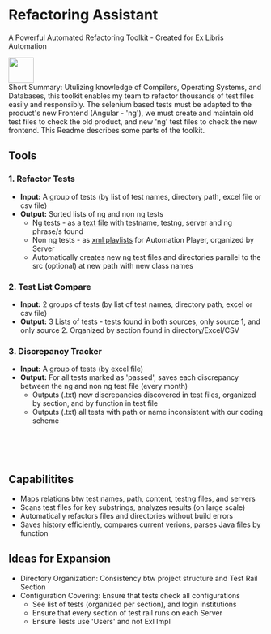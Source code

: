 # Refactoring Assistant  


A Powerful Automated Refactoring Toolkit - Created for Ex Libris Automation   
   
<img src="https://github.com/David-YY-Berger/RefactoringAssistant/assets/91850832/ead92db1-8a62-416b-a94a-ae525a41f03b" width="50" height="50"> 
<br />
Short Summary: Utulizing knowledge of Compilers, Operating Systems, and Databases, this toolkit enables my team to refactor thousands of test files easily and responsibly. The selenium based tests must be adapted to the product's new Frontend (Angular - 'ng'), we must create and maintain old test files to check the old product, and new 'ng' test files to check the new frontend. This Readme describes some parts of the toolkit.
<br />

## Tools
### 1. Refactor Tests
- **Input:** A group of tests (by list of test names, directory path, excel file or csv file)
- **Output:** Sorted lists of ng and non ng tests
  - Ng tests - as a <ins>text file</ins> with testname, testng, server and ng phrase/s found
  - Non ng tests - as <ins>xml playlists</ins> for Automation Player, organized by Server
  - Automatically creates new ng test files and directories parallel to the src (optional) at new path with new class names
     
### 2. Test List Compare
- **Input:** 2 groups of tests (by list of test names, directory path, excel or csv file)
- **Output:**  3 Lists of tests - tests found in both sources, only source 1, and only source 2. Organized by section found in directory/Excel/CSV
      
### 3. Discrepancy Tracker
- **Input:** A group of tests (by excel file)
- **Output:** For all tests marked as 'passed', saves each discrepancy between the ng and non ng test file (every month)
  - Outputs (.txt) new discrepancies discovered in test files, organized by section, and by function in test file
  - Outputs (.txt) all tests with path or name inconsistent with our coding scheme
<br />
<br />
<br />
  
## Capabilitites
- Maps relations btw test names, path, content, testng files, and servers
- Scans test files for key substrings, analyzes results (on large scale)
- Automatically refactors files and directories without build errors
- Saves history efficiently, compares current verions, parses Java files by function


## Ideas for Expansion
- Directory Organization: Consistency btw project structure and Test Rail Section
- Configuration Covering: Ensure that tests check all configurations
  - See list of tests (organized per section), and login institutions
  - Ensure that every section of test rail runs on each Server
  - Ensure Tests use 'Users' and not Exl Impl
 


